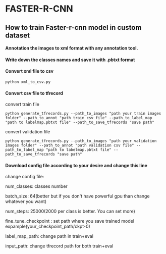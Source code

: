 # FASTER-R-CNN

## How to train Faster-r-cnn model in custom dataset

#### Annotation the images to xml format with any annotation tool.


#### Write down the classes names and save it with .pbtxt format


#### Convert xml file to csv

    python xml_to_csv.py
   
   

#### Convert csv file to tfrecord

convert train file

    python generate_tfrecords.py --path_to_images "path your train images folder" --path_to_annot "path train csv file" --path_to_label_map "path to labelmap.pbtxt file" --path_to_save_tfrecords "save path"
    
    
convert validation file

    
    python generate_tfrecords.py --path_to_images "path your validation images folder" --path_to_annot "path validation csv file" --path_to_label_map "path to labelmap.pbtxt file" --path_to_save_tfrecords "save path"



#### Download config file according to your desire and change this line


change config file:

num_classes: classes number

batch_size: 64(better but if you don't have powerful gpu than change whatever you want)

num_steps: 25000(2000 per class is better. You can set more)

fine_tune_checkpoint : set path where you save trained model expample(your_checkpoint_path/ckpt-0)

label_map_path: change path in train+eval

input_path: change tfrecord path for both train+eval
